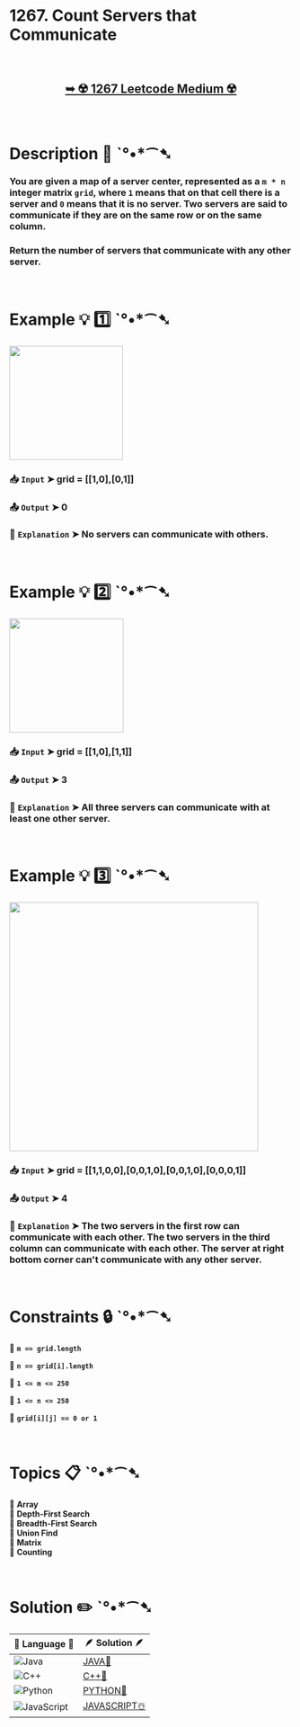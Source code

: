 # 1267. Count Servers that Communicate

</br>

<h2 align="center"> 

<a href="https://leetcode.com/problems/count-servers-that-communicate/description/?envType=daily-question&envId=2025-01-23"><strong>➥ ☢️ 1267 Leetcode Medium ☢️ </strong></a>
</h2>

</br>

# Description 📜 ˋ°•*⁀➷

### You are given a map of a server center, represented as a `m * n` integer matrix `grid`, where `1` means that on that cell there is a server and `0` means that it is no server. Two servers are said to communicate if they are on the same row or on the same column.

### Return the number of servers that communicate with any other server.

</br>

# Example 💡 1️⃣ ˋ°•*⁀➷

<img src="https://github.com/user-attachments/assets/8bc7fc30-8717-4e75-b139-8cf296c03426" width="202px" height="203px"/>

  ### 📥 `Input`  ➤ grid = [[1,0],[0,1]]

  ### 📤 `Output`  ➤ 0

  ### 🔦 `Explanation`  ➤ No servers can communicate with others.

</br>

# Example 💡 2️⃣ ˋ°•*⁀➷

<img src="https://github.com/user-attachments/assets/af005315-84f4-4564-be25-84a2de779cb5" width="203px" height="203px"/>

  ### 📥 `Input` ➤ grid = [[1,0],[1,1]]

  ### 📤 `Output`  ➤ 3

  ### 🔦 `Explanation` ➤  All three servers can communicate with at least one other server.

</br>

# Example 💡 3️⃣ ˋ°•*⁀➷

<img src="https://github.com/user-attachments/assets/73e79c88-013b-49ee-b997-6393c5eb9600" width="443px" height="443px"/>

  ### 📥 `Input` ➤ grid = [[1,1,0,0],[0,0,1,0],[0,0,1,0],[0,0,0,1]]

  ### 📤 `Output`  ➤ 4

  ### 🔦 `Explanation`  ➤ The two servers in the first row can communicate with each other. The two servers in the third column can communicate with each other. The server at right bottom corner can't communicate with any other server.

</br>

# Constraints 🔒 ˋ°•*⁀➷

🔹 **`m == grid.length`** </br>

🔹 **`n == grid[i].length`** </br>

🔹 **`1 <= m <= 250`** </br>

🔹 **`1 <= n <= 250`** </br>

🔹 **`grid[i][j] == 0 or 1`** </br>

</br>

# Topics 📋 ˋ°•*⁀➷

🔸 **Array**  </br>
🔸 **Depth-First Search**  </br>
🔸 **Breadth-First Search**  </br>
🔸 **Union Find**  </br>
🔸 **Matrix**  </br>
🔸 **Counting**  </br>

</br>

# Solution ✏️ ˋ°•*⁀➷

| 📒 Language 📒  | 🪶 Solution 🪶 |
| ------------- | ------------- |
|  ![Java](https://img.shields.io/badge/java-%23ED8B00.svg?style=for-the-badge&logo=openjdk&logoColor=white)  | [JAVA🍁]() |
|  ![C++](https://img.shields.io/badge/c++-%2300599C.svg?style=for-the-badge&logo=c%2B%2B&logoColor=white)  | [C++🎲]()  |
|  ![Python](https://img.shields.io/badge/python-3670A0?style=for-the-badge&logo=python&logoColor=ffdd54)    | [PYTHON🍰]() |
| ![JavaScript](https://img.shields.io/badge/javascript-%23323330.svg?style=for-the-badge&logo=javascript&logoColor=%23F7DF1E)   | [JAVASCRIPT☃️]() |
